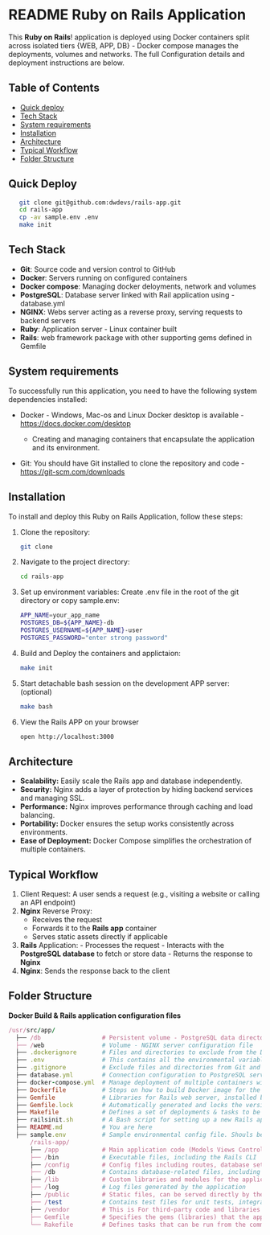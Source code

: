 # README Ruby on Rails Application

This **Ruby on Rails**! application is deployed using Docker containers split across isolated tiers {WEB, APP, DB} - Docker compose manages the deployments, volumes and networks.
The full Configuration details and deployment instructions are below.

## Table of Contents
- [Quick deploy](#quick-deploy)
- [Tech Stack](#tech-stack)
- [System requirements](system-requirements)
- [Installation](#installation)
- [Architecture](#architecture)
- [Typical Workflow](#typical-workflow)
- [Folder Structure](#folder-structure)

## Quick Deploy
```bash
   git clone git@github.com:dwdevs/rails-app.git
   cd rails-app
   cp -av sample.env .env
   make init
```

## Tech Stack
- **Git**: Source code and version control to GitHub
- **Docker**: Servers running on configured containers
- **Docker compose**: Managing docker deloyments, network and volumes
- **PostgreSQL**: Database server linked with Rail application using - database.yml
- **NGINX**: Webs server acting as a reverse proxy, serving requests to backend servers
- **Ruby**: Application server - Linux container built 
- **Rails**: web framework package with other supporting gems defined in Gemfile


## System requirements
To successfully run this application, you need to have the following system dependencies installed:
- Docker - Windows, Mac-os and Linux Docker desktop is available - https://docs.docker.com/desktop
    - Creating and managing containers that encapsulate the application and its environment.

- Git: You should have Git installed to clone the repository and code - https://git-scm.com/downloads


## Installation
To install and deploy this Ruby on Rails Application, follow these steps:

1. Clone the repository:
   ```bash
   git clone 

2. Navigate to the project directory:
   ```bash
   cd rails-app

3. Set up environment variables: Create .env file in the root of the git directory or copy sample.env:
   ```bash
   APP_NAME=your_app_name
   POSTGRES_DB=${APP_NAME}-db
   POSTGRES_USERNAME=${APP_NAME}-user
   POSTGRES_PASSWORD="enter strong password"

4. Build and Deploy the containers and applictaion:
   ```bash
   make init

5. Start detachable bash session on the development APP server: (optional)
   ```bash
   make bash

6. View the Rails APP on your browser 
   ```bash
   open http://localhost:3000


## Architecture
  - **Scalability:** Easily scale the Rails app and database independently.
  - **Security:** Nginx adds a layer of protection by hiding backend services and managing SSL.
  - **Performance:** Nginx improves performance through caching and load balancing.
  - **Portability:** Docker ensures the setup works consistently across environments.
  - **Ease of Deployment:** Docker Compose simplifies the orchestration of multiple containers.


## Typical Workflow
  1. Client Request: A user sends a request (e.g., visiting a website or calling an API endpoint)
  2. **Nginx** Reverse Proxy:
        - Receives the request
        - Forwards it to the **Rails app** container
        - Serves static assets directly if applicable
  3. **Rails** Application:
    - Processes the request
    - Interacts with the **PostgreSQL database** to fetch or store data
    - Returns the response to **Nginx**
  4. **Nginx**: Sends the response back to the client


## Folder Structure
**Docker Build & Rails application configuration files**
  ```ruby
/usr/src/app/
    ├── /db                 # Persistent volume - PostgreSQL data directory (pg_data)
    ├── /web                # Volume - NGINX server configuration file
    ├── .dockerignore       # Files and directories to exclude from the Docker build context
    ├── .env                # This contains all the environmental variables - **Sensitive data**
    ├── .gitignore          # Exclude files and directories from Git and pushed to repo         
    ├── database.yml        # Connection configuration to PostgreSQL server and database
    ├── docker-compose.yml  # Manage deployment of multiple containers with volumes and network
    ├── Dockerfile          # Steps on how to build Docker image for the Rails application
    ├── Gemfile             # Libraries for Rails web server, installed by Bundle
    ├── Gemfile.lock        # Automatically generated and locks the versions of the gems specified
    ├── Makefile            # Defines a set of deployments & tasks to be executed with easy commands 
    ├── railsinit.sh        # A Bash script for setting up a new Rails application
    ├── README.md           # You are here
    ├── sample.env          # Sample environmental config file. Shouls be .env in directory (rename)
        /rails-app/
        ├── /app            # Main application code (Models Views Controllers)
        ├── /bin            # Executable files, including the Rails CLI
        ├── /config         # Config files including routes, database settings, and config
        ├── /db             # Contains database-related files, including migrations & seeds
        ├── /lib            # Custom libraries and modules for the application
        ├── /log            # Log files generated by the application
        ├── /public         # Static files, can be served directly by the web server like error page
        ├── /test           # Contains test files for unit tests, integration tests and other tests
        ├── /vendor         # This is For third-party code and libraries not managed by Bundler
        ├── Gemfile         # Specifies the gems (libraries) that the application depends on
        └── Rakefile        # Defines tasks that can be run from the command line using the rake CMD
       
  ````
